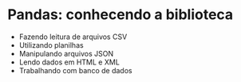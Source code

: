 # Pandas: conhecendo a biblioteca
- Fazendo leitura de arquivos CSV
- Utilizando planilhas
- Manipulando arquivos JSON
- Lendo dados em HTML e XML
- Trabalhando com banco de dados